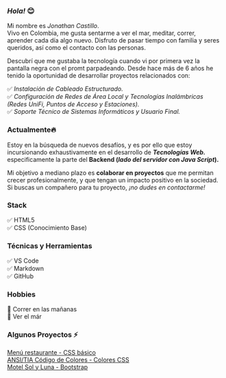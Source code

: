 ### _Hola!_ 😊

Mi nombre es _Jonathan Castillo_.
<br>
Vivo en Colombia, me gusta sentarme a ver el mar, meditar, correr, aprender cada día algo nuevo. Disfruto de pasar tiempo con familia y seres queridos, así como el contacto con las personas.

Descubrí que me gustaba la tecnología cuando vi por primera vez la pantalla negra con el promt parpadeando. 
Desde hace más de 6 años he tenido la oportunidad de desarrollar proyectos relacionados con:

✅ _Instalación de Cableado Estructurado._
<br>
✅ _Configuración de Redes de Área Local y Tecnologías Inalámbricas (Redes UniFi, Puntos de Acceso y Estaciones)._
<br>
✅ _Soporte Técnico de Sistemas Informáticos y Usuario Final._

### Actualmente🔥

Estoy en la búsqueda de nuevos desafíos, y es por ello que estoy incursionando exhaustivamente en el desarrollo de _**Tecnologías Web.**_ especificamente la parte del **Backend (_lado del servidor con Java Script_).**

Mi objetivo a mediano plazo es **colaborar en proyectos** que me permitan crecer profesionalmente, y que tengan un impacto positivo en la sociedad. Si buscas un compañero para tu proyecto, _¡no dudes en contactarme!_

### Stack

✅ HTML5
<br>
✅ CSS (Conocimiento Base)

### Técnicas y Herramientas

✅ VS Code
<br>
✅ Markdown
<br>
✅ GitHub

### Hobbies

:running: Correr en las mañanas 
<br>
:blue_heart: Ver el már 

### Algunos Proyectos ⚡

[Menú restaurante - CSS básico](https://random-projects-portafolio-x6qw.vercel.app/)
<br>
[ANSI/TIA Código de Colores - Colores CSS](https://random-projects-portafolio.vercel.app/)
<br> 
[Motel Sol y Luna - Bootstrap](https://www.motelsolyluna.net/)
<br>
